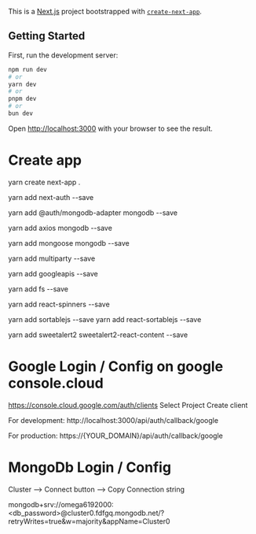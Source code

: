 This is a [Next.js](https://nextjs.org) project bootstrapped with [`create-next-app`](https://github.com/vercel/next.js/tree/canary/packages/create-next-app).

## Getting Started

First, run the development server:

```bash
npm run dev
# or
yarn dev
# or
pnpm dev
# or
bun dev
```

Open [http://localhost:3000](http://localhost:3000) with your browser to see the result.

# Create app

<!-- . Mean to current folder -->

yarn create next-app .

<!-- auth -->

yarn add next-auth --save

<!-- mongodb -->

yarn add @auth/mongodb-adapter mongodb --save

<!-- axios -->

yarn add axios mongodb --save

<!-- mongoose -->

yarn add mongoose mongodb --save

<!-- multiparty -->
<!-- Parse http requests with content-type multipart/form-data, also known as file uploads. -->

yarn add multiparty --save

<!-- google storage -->

yarn add googleapis --save

<!-- fs -->
<!-- support stream file -->

yarn add fs --save

<!-- spinner -->

yarn add react-spinners --save

<!-- sortable -->

yarn add sortablejs --save
yarn add react-sortablejs --save

<!-- alert popup -->

yarn add sweetalert2 sweetalert2-react-content --save

# Google Login / Config on google console.cloud

<!-- Add client Google login local -->
https://console.cloud.google.com/auth/clients
Select Project
Create client

For development:
http://localhost:3000/api/auth/callback/google

For production:
https://{YOUR_DOMAIN}/api/auth/callback/google

# MongoDb Login / Config
Cluster --> Connect button --> Copy Connection string

mongodb+srv://omega6192000:<db_password>@cluster0.fdfgq.mongodb.net/?retryWrites=true&w=majority&appName=Cluster0